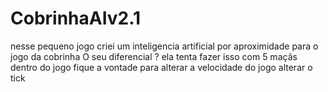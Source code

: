 # CobrinhaAIv2.1
nesse pequeno jogo criei um inteligencia artificial por aproximidade para o jogo da cobrinha
O seu diferencial ?
ela tenta fazer isso com 5 maçãs dentro do jogo
fique a vontade para alterar a velocidade do jogo alterar o tick
